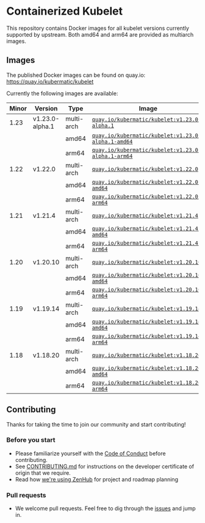 # Containerized Kubelet

This repository contains Docker images for all kubelet versions currently supported by upstream.
Both amd64 and arm64 are provided as multiarch images.

## Images

The published Docker images can be found on quay.io: https://quay.io/kubermatic/kubelet

Currently the following images are available:

<!-- versions_start -->
| Minor | Version | Type | Image |
| ----- | ------- | ---- | ----- |
| 1.23 | v1.23.0-alpha.1 | multi-arch | [`quay.io/kubermatic/kubelet:v1.23.0-alpha.1`](https://quay.io/kubermatic/kubelet:v1.23.0-alpha.1) |
| | | amd64 | [`quay.io/kubermatic/kubelet:v1.23.0-alpha.1-amd64`](https://quay.io/kubermatic/kubelet:v1.23.0-alpha.1-amd64) |
| | | arm64 | [`quay.io/kubermatic/kubelet:v1.23.0-alpha.1-arm64`](https://quay.io/kubermatic/kubelet:v1.23.0-alpha.1-arm64) |
| 1.22 | v1.22.0 | multi-arch | [`quay.io/kubermatic/kubelet:v1.22.0`](https://quay.io/kubermatic/kubelet:v1.22.0) |
| | | amd64 | [`quay.io/kubermatic/kubelet:v1.22.0-amd64`](https://quay.io/kubermatic/kubelet:v1.22.0-amd64) |
| | | arm64 | [`quay.io/kubermatic/kubelet:v1.22.0-arm64`](https://quay.io/kubermatic/kubelet:v1.22.0-arm64) |
| 1.21 | v1.21.4 | multi-arch | [`quay.io/kubermatic/kubelet:v1.21.4`](https://quay.io/kubermatic/kubelet:v1.21.4) |
| | | amd64 | [`quay.io/kubermatic/kubelet:v1.21.4-amd64`](https://quay.io/kubermatic/kubelet:v1.21.4-amd64) |
| | | arm64 | [`quay.io/kubermatic/kubelet:v1.21.4-arm64`](https://quay.io/kubermatic/kubelet:v1.21.4-arm64) |
| 1.20 | v1.20.10 | multi-arch | [`quay.io/kubermatic/kubelet:v1.20.10`](https://quay.io/kubermatic/kubelet:v1.20.10) |
| | | amd64 | [`quay.io/kubermatic/kubelet:v1.20.10-amd64`](https://quay.io/kubermatic/kubelet:v1.20.10-amd64) |
| | | arm64 | [`quay.io/kubermatic/kubelet:v1.20.10-arm64`](https://quay.io/kubermatic/kubelet:v1.20.10-arm64) |
| 1.19 | v1.19.14 | multi-arch | [`quay.io/kubermatic/kubelet:v1.19.14`](https://quay.io/kubermatic/kubelet:v1.19.14) |
| | | amd64 | [`quay.io/kubermatic/kubelet:v1.19.14-amd64`](https://quay.io/kubermatic/kubelet:v1.19.14-amd64) |
| | | arm64 | [`quay.io/kubermatic/kubelet:v1.19.14-arm64`](https://quay.io/kubermatic/kubelet:v1.19.14-arm64) |
| 1.18 | v1.18.20 | multi-arch | [`quay.io/kubermatic/kubelet:v1.18.20`](https://quay.io/kubermatic/kubelet:v1.18.20) |
| | | amd64 | [`quay.io/kubermatic/kubelet:v1.18.20-amd64`](https://quay.io/kubermatic/kubelet:v1.18.20-amd64) |
| | | arm64 | [`quay.io/kubermatic/kubelet:v1.18.20-arm64`](https://quay.io/kubermatic/kubelet:v1.18.20-arm64) |


<!-- versions_end -->

## Contributing

Thanks for taking the time to join our community and start contributing!

### Before you start

* Please familiarize yourself with the [Code of Conduct][3] before contributing.
* See [CONTRIBUTING.md][2] for instructions on the developer certificate of origin that we require.
* Read how [we're using ZenHub][13] for project and roadmap planning

### Pull requests

* We welcome pull requests. Feel free to dig through the [issues][1] and jump in.

[1]: https://github.com/kubermatic/kubelet/issues
[2]: https://github.com/kubermatic/kubelet/blob/master/CONTRIBUTING.md
[3]: https://github.com/kubermatic/kubelet/blob/master/CODE_OF_CONDUCT.md

[11]: https://groups.google.com/forum/#!forum/kubermatic-dev
[12]: https://kubermatic.slack.com/messages/kubelet
[13]: https://github.com/kubermatic/kubelet/blob/master/Zenhub.md
[15]: http://slack.kubermatic.io/

